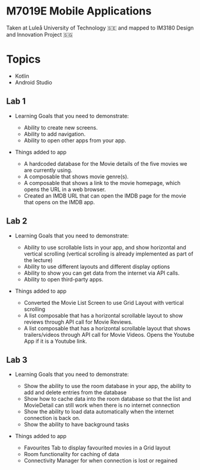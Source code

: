 # M7019E Mobile Applications

Taken at Luleå University of Technology 🇸🇪 and mapped to IM3180 Design and Innovation Project 🇸🇬

# Topics

 - Kotlin
 - Android Studio

## Lab 1

- Learning Goals that you need to demonstrate:

    - Ability to create new screens.
    - Ability to add navigation.
    - Ability to open other apps from your app.

- Things added to app

    - A hardcoded database for the Movie details of the five movies we are currently using. 
    - A composable that shows movie genre(s).
    - A composable that shows a link to the movie homepage, which opens the URL in a web browser.
    - Created an IMDB URL that can open the IMDB page for the movie that opens on the IMDB app.

## Lab 2

- Learning Goals that you need to demonstrate:

    - Ability to use scrollable lists in your app, and show horizontal and vertical scrolling (vertical scrolling is already implemented as part of the lecture)
    - Ability to use different layouts and different display options
    - Ability to show you can get data from the internet via API calls.
    - Ability to open third-party apps.

- Things added to app

    - Converted the Movie List Screen to use Grid Layout with vertical scrolling
    - A list composable that has a horizontal scrollable layout to show reviews through API call for Movie Reviews.
    - A list composable that has a horizontal scrollable layout that shows trailers/videos through API call for Movie Videos. Opens the Youtube App if it is a Youtube link.

## Lab 3

- Learning Goals that you need to demonstrate:

    - Show the ability to use the room database in your app, the ability to add and delete entries from the database
    - Show how to cache data into the room database so that the list and MovieDetail can still work when there is no internet connection
    - Show the ability to load data automatically when the internet connection is back on. 
    - Show the ability to have background tasks

- Things added to app

    - Favourites Tab to display favourited movies in a Grid layout
    - Room functionality for caching of data 
    - Connectivity Manager for when connection is lost or regained 